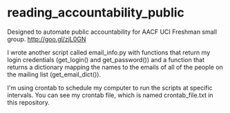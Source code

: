 # reading_accountability_public
Designed to automate public accountability for AACF UCI Freshman small group. http://goo.gl/zjL0GN

I wrote another script called email_info.py with functions that return my login credentials (get_login() and 
get_password()) and a function that returns a dictionary mapping the names to the emails of all of the people on the
mailing list (get_email_dict()).

I'm using crontab to schedule my computer to run the scripts at specific intervals. You can see my crontab
file, which is named crontab_file.txt in this repository. 
